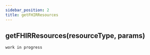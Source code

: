 ```yaml
---
sidebar_position: 2
title: getFHIRResources
---
```


## getFHIRResources(resourceType, params)

`work in progress`